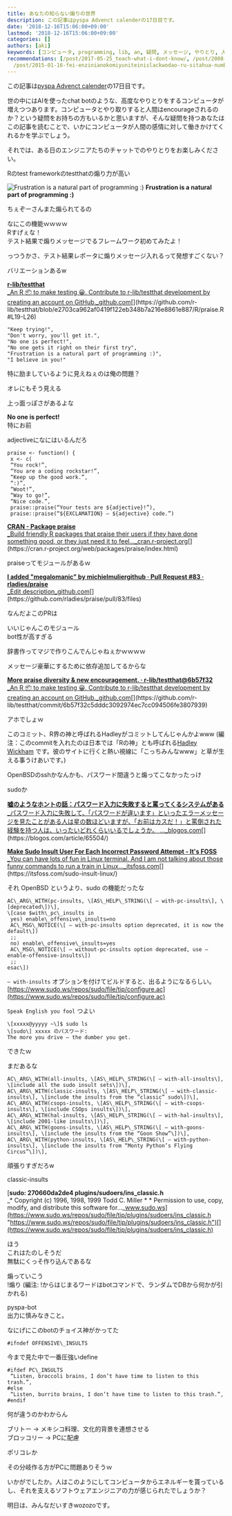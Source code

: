 ```yaml
---
title: あなたの知らない煽りの世界
description: この記事はpyspa Advenct calenderの17日目です。
date: '2018-12-16T15:06:00+09:00'
lastmod: '2018-12-16T15:06:00+09:00'
categories: []
authors: [aki]
keywords: [コンピュータ, programming, lib, an, 疑問, メッセージ, やりとり, 人間, is, pc]
recommendations: [/post/2017-05-25_teach-what-i-dont-know/, /post/2008-06-01-nantoiunu-li-noren/,
  /post/2015-01-16-fei-enzinianokomiyuniteinislackwodao-ru-sitahua-number-ingress/]
---
```


この記事は[pyspa Advenct calender](https://adventar.org/calendars/3018)の17日目です。

世の中にはAIを使ったchat botのような、高度なやりとりをするコンピュータが増えつつあります。コンピュータとやり取りすると人間はencourageされるのか？という疑問をお持ちの方もいるかと思いますが、そんな疑問を持つあなたはこの記事を読むことで、いかにコンピュータが人間の感情に対して働きかけてくれるかを学ぶでしょう。

それでは、ある日のエンジニアたちのチャットでのやりとりをお楽しみください。

Rのtest frameworkのtestthatの煽り力が高い

![**Frustration is a natural part of programming :)**](1_PGBQH3d34YhCCfZ7XtTjSg.png)
**Frustration is a natural part of programming :)**

ちぇぞーさんまた煽られてるの

なにこの機能ｗｗｗｗ  
Rすげぇな！  
テスト結果で煽りメッセージでるフレームワーク初めてみたよ！

っつうかさ、テスト結果レポータに煽りメッセージ入れるって発想すごくない？

バリエーションあるw

[**r-lib/testthat**  
_An R 📦 to make testing 😀. Contribute to r-lib/testthat development by creating an account on GitHub._github.com](https://github.com/r-lib/testthat/blob/e2703ca962af0419f122eb348b7a216e8861e887/R/praise.R#L19-L26 "https://github.com/r-lib/testthat/blob/e2703ca962af0419f122eb348b7a216e8861e887/R/praise.R#L19-L26")[](https://github.com/r-lib/testthat/blob/e2703ca962af0419f122eb348b7a216e8861e887/R/praise.R#L19-L26)

```
"Keep trying!",  
"Don't worry, you'll get it.",  
"No one is perfect!",  
"No one gets it right on their first try",  
"Frustration is a natural part of programming :)",  
"I believe in you!"
```

特に励ましているように見えねぇのは俺の問題？

オレにもそう見える

上っ面っぽさがあるよな

**No one is perfect!**  
特にお前

adjectiveになにはいるんだろ

```
praise <- function() {  
 x <- c(  
 “You rock!”,  
 “You are a coding rockstar!”,  
 “Keep up the good work.”,  
 “:)”,  
 “Woot!”,  
 “Way to go!”,  
 “Nice code.”,  
 praise::praise(“Your tests are ${adjective}!”),  
 praise::praise(“${EXCLAMATION} — ${adjective} code.”)
```

[**CRAN - Package praise**  
_Build friendly R packages that praise their users if they have done something good, or they just need it to feel…_cran.r-project.org](https://cran.r-project.org/web/packages/praise/index.html "https://cran.r-project.org/web/packages/praise/index.html")[](https://cran.r-project.org/web/packages/praise/index.html)

praiseってモジュールがあるｗ

[**I added "megalomanic" by michielmuliergithub · Pull Request #83 · rladies/praise**  
_Edit description_github.com](https://github.com/rladies/praise/pull/83/files "https://github.com/rladies/praise/pull/83/files")[](https://github.com/rladies/praise/pull/83/files)

なんだよこのPRは

いいじゃんこのモジュール  
bot性が高すぎる

辞書作ってマジで作りこんでんじゃねぇかｗｗｗｗ

メッセージ豪華にするために依存追加してるからな

[**More praise diversity & new encouragement. · r-lib/testthat@6b57f32**  
_An R 📦 to make testing 😀. Contribute to r-lib/testthat development by creating an account on GitHub._github.com](https://github.com/r-lib/testthat/commit/6b57f32c5dddc3092974ec7cc094506fe3807939 "https://github.com/r-lib/testthat/commit/6b57f32c5dddc3092974ec7cc094506fe3807939")[](https://github.com/r-lib/testthat/commit/6b57f32c5dddc3092974ec7cc094506fe3807939)

アホでしょｗ

このコミット、R界の神と呼ばれるHadleyがコミットしてんじゃんかよwww (編注：このcommitを入れたのは日本では「Rの神」とも呼ばれる[Hadley Wickham](http://hadley.nz/) です。彼のサイトに行くと熱い視線に「こっちみんなwww」と草が生える事うけあいです。)

OpenBSDのsshかなんかも、パスワード間違うと煽ってこなかったっけ

sudoか

[**嘘のようなホントの話：パスワード入力に失敗すると罵ってくるシステムがある**  
_パスワード入力に失敗して、「パスワードが違います」といったエラーメッセージを見たことがある人は星の数ほどいますが、「お前はカスだ！」と罵倒された経験を持つ人は、いったいどれくらいいるでしょうか。 ..._blogos.com](https://blogos.com/article/65504/ "https://blogos.com/article/65504/")[](https://blogos.com/article/65504/)

[**Make Sudo Insult User For Each Incorrect Password Attempt - It's FOSS**  
_You can have lots of fun in Linux terminal. And I am not talking about those funny commands to run a train in Linux…_itsfoss.com](https://itsfoss.com/sudo-insult-linux/ "https://itsfoss.com/sudo-insult-linux/")[](https://itsfoss.com/sudo-insult-linux/)

それ OpenBSD というより、sudo の機能だったな

```
AC\_ARG\_WITH(pc-insults, \[AS\_HELP\_STRING(\[ — with-pc-insults\], \[deprecated\])\],  
\[case $with\_pc\_insults in  
 yes) enable\_offensive\_insults=no  
 AC\_MSG\_NOTICE(\[ — with-pc-insults option deprecated, it is now the default\])  
 ;;  
 no) enable\_offensive\_insults=yes  
 AC\_MSG\_NOTICE(\[ — without-pc-insults option deprecated, use — enable-offensive-insults\])  
 ;;  
esac\])
```

`— with-insults` オプションを付けてビルドすると、出るようになるらしい。  
[https://www.sudo.ws/repos/sudo/file/tip/configure.ac](https://www.sudo.ws/repos/sudo/file/tip/configure.ac)

`Speak English you fool` つよい

```
\[xxxxx@yyyyy ~\]$ sudo ls  
\[sudo\] xxxxx のパスワード:  
The more you drive — the dumber you get.
```

できたｗ

まだあるな

```
AC\_ARG\_WITH(all-insults, \[AS\_HELP\_STRING(\[ — with-all-insults\], \[include all the sudo insult sets\])\],  
AC\_ARG\_WITH(classic-insults, \[AS\_HELP\_STRING(\[ — with-classic-insults\], \[include the insults from the “classic” sudo\])\],  
AC\_ARG\_WITH(csops-insults, \[AS\_HELP\_STRING(\[ — with-csops-insults\], \[include CSOps insults\])\],  
AC\_ARG\_WITH(hal-insults, \[AS\_HELP\_STRING(\[ — with-hal-insults\], \[include 2001-like insults\])\],  
AC\_ARG\_WITH(goons-insults, \[AS\_HELP\_STRING(\[ — with-goons-insults\], \[include the insults from the “Goon Show”\])\],  
AC\_ARG\_WITH(python-insults, \[AS\_HELP\_STRING(\[ — with-python-insults\], \[include the insults from “Monty Python’s Flying Circus”\])\],
```

頑張りすぎだろw

classic-insults

[**sudo: 270660da2de4 plugins/sudoers/ins\_classic.h**  
_\* Copyright (c) 1996, 1998, 1999 Todd C. Miller \* \* Permission to use, copy, modify, and distribute this software for…_www.sudo.ws](https://www.sudo.ws/repos/sudo/file/tip/plugins/sudoers/ins_classic.h "https://www.sudo.ws/repos/sudo/file/tip/plugins/sudoers/ins_classic.h")[](https://www.sudo.ws/repos/sudo/file/tip/plugins/sudoers/ins_classic.h)

ほう  
これはたのしそうだ  
無駄にくっそ作り込んであるな

煽っていこう  
!煽り (編注: !からはじまるワードはbotコマンドで、ランダムでDBから何かが引かれる)

pyspa-bot  
出力に慎みなきこと。

なにげにこのbotのチョイス神がかってた

```
#ifndef OFFENSIVE\_INSULTS
```

今まで見た中で一番圧強いdefine

```
#ifdef PC\_INSULTS  
 “Listen, broccoli brains, I don’t have time to listen to this trash.”,  
#else  
 “Listen, burrito brains, I don’t have time to listen to this trash.”,  
#endif
```

何が違うのかわからん

ブリトー → メキシコ料理、文化的背景を連想させる  
ブロッコリー → PCに配慮

ポリコレか

その分岐作る方がPCに問題ありそうｗ

いかがでしたか。人はこのようにしてコンピュータからエネルギーを貰っているし、それを支えるソフトウェアエンジニアの力が感じられたでしょうか？

明日は、みんなだいすきwozozoです。
